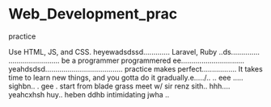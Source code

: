 # Web_Development_prac
practice

Use HTML, JS, and CSS.
 heyewadsdssd.............
Laravel, Ruby ..ds..............
.........................
be a programmer programmered ee...............................
 yeahdsdsd......................................
practice makes perfect.................
It takes time to learn new things, and you gotta do it gradually.e...../..
..
 eee .....
sighbn..
. gee . start from blade grass meet w/ sir renz
sith..
hhh....
yeahcxhsh
huy..
heben
ddhb
intimidating
jwha
..
